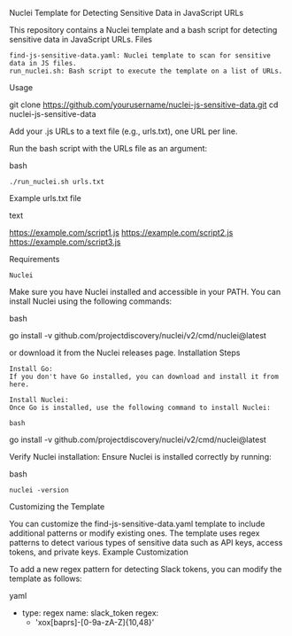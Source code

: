 Nuclei Template for Detecting Sensitive Data in JavaScript URLs

This repository contains a Nuclei template and a bash script for detecting sensitive data in JavaScript URLs.
Files

    find-js-sensitive-data.yaml: Nuclei template to scan for sensitive data in JS files.
    run_nuclei.sh: Bash script to execute the template on a list of URLs.

Usage

git clone https://github.com/yourusername/nuclei-js-sensitive-data.git
cd nuclei-js-sensitive-data

Add your .js URLs to a text file (e.g., urls.txt), one URL per line.

Run the bash script with the URLs file as an argument:

bash

    ./run_nuclei.sh urls.txt

Example urls.txt file

text

https://example.com/script1.js
https://example.com/script2.js
https://example.com/script3.js

Requirements

    Nuclei

Make sure you have Nuclei installed and accessible in your PATH. You can install Nuclei using the following commands:

bash

go install -v github.com/projectdiscovery/nuclei/v2/cmd/nuclei@latest

or download it from the Nuclei releases page.
Installation Steps

    Install Go:
    If you don't have Go installed, you can download and install it from here.

    Install Nuclei:
    Once Go is installed, use the following command to install Nuclei:

    bash

go install -v github.com/projectdiscovery/nuclei/v2/cmd/nuclei@latest

Verify Nuclei installation:
Ensure Nuclei is installed correctly by running:

bash

    nuclei -version

Customizing the Template

You can customize the find-js-sensitive-data.yaml template to include additional patterns or modify existing ones. The template uses regex patterns to detect various types of sensitive data such as API keys, access tokens, and private keys.
Example Customization

To add a new regex pattern for detecting Slack tokens, you can modify the template as follows:

yaml

- type: regex
  name: slack_token
  regex:
    - 'xox[baprs]-[0-9a-zA-Z]{10,48}'
